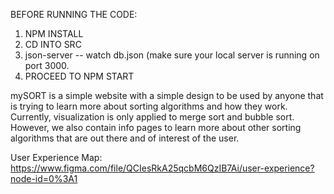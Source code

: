 BEFORE RUNNING THE CODE:
1. NPM INSTALL
2. CD INTO SRC
3. json-server -- watch db.json (make sure your local server is running on port 3000.
4. PROCEED TO NPM START

mySORT is a simple website with a simple design to be used by anyone that is trying to learn more about sorting algorithms and how they work. Currently, visualization is only applied to merge sort and bubble sort. However, we also contain info pages to learn more about other sorting algorithms that are out there and of interest of the user. 

User Experience Map: https://www.figma.com/file/QCIesRkA25qcbM6QzIB7Ai/user-experience?node-id=0%3A1
